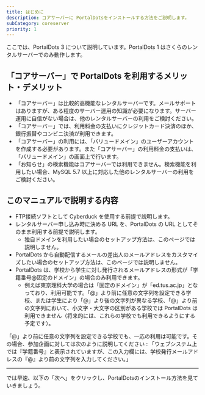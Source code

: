 ```yaml
---
title: はじめに
description: コアサーバーに PortalDotsをインストールする方法をご説明します。
subCategory: coreserver
priority: 1
---
```


<docs-alert type="info">
  ここでは、PortalDots 3 について説明しています。PortalDots 1 はさくらのレンタルサーバーでのみ動作します。
</docs-alert>

## 「コアサーバー」で PortalDots を利用するメリット・デメリット

- 「コアサーバー」は比較的高機能なレンタルサーバーです。メールサポートはありますが、ある程度のサーバー運用の知識が必要になります。サーバー運用に自信がない場合は、他のレンタルサーバーの利用をご検討ください。
- 「コアサーバー」では、利用料金の支払いにクレジットカード決済のほか、銀行振替やコンビニ決済が利用できます。
- 「コアサーバー」の利用には、「バリュードメイン」のユーザーアカウントを作成する必要があります。また「コアサーバー」の利用料金の支払いは、「バリュードメイン」の画面上で行います。
- 「お知らせ」の検索機能はコアサーバーでは利用できません。検索機能を利用したい場合、MySQL 5.7 以上に対応した他のレンタルサーバーの利用をご検討ください。

## このマニュアルで説明する内容

- FTP接続ソフトとして Cyberduck を使用する前提で説明します。
- レンタルサーバー申し込み時に決める URL を、PortalDots の URL としてそのまま利用する前提で説明します。
    - 独自ドメインを利用したい場合のセットアップ方法は、このページでは説明しません。
- PortalDots から自動配信するメールの差出人のメールアドレスをカスタマイズしたい場合のセットアップ方法は、このページでは説明しません。
- PortalDots は、学校から学生に対し発行されるメールアドレスの形式が「学籍番号@固定のドメイン」の場合のみ利用できます。
    - 例えば東京理科大学の場合は「固定のドメイン」が「ed.tus.ac.jp」となっており、利用可能です。「@」より前に任意の文字列を設定できる学校、または学生により「@」より後の文字列が異なる学校、「@」より前の文字列において、小文字・大文字の区別がある学校では PortalDots は利用できません（将来的には、これらの学校でも利用できるようにする予定です）。

<docs-alert type="info">
  「@」より前に任意の文字列を設定できる学校でも、一応の利用は可能です。その場合、参加企画に対しては次のように説明してください : 「ウェブシステム上では『学籍番号』と表示されていますが、この入力欄には、学校発行メールアドレスの『@』より前の文字列を入力してください。」
</docs-alert>

------

では早速、以下の「次へ」をクリックし、PortalDotsのインストール方法を見ていきましょう。
